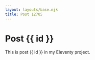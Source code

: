 ```yaml
---
layout: layouts/base.njk
title: Post 12705
---
```


# Post {{ id }}

This is post {{ id }} in my Eleventy project.
